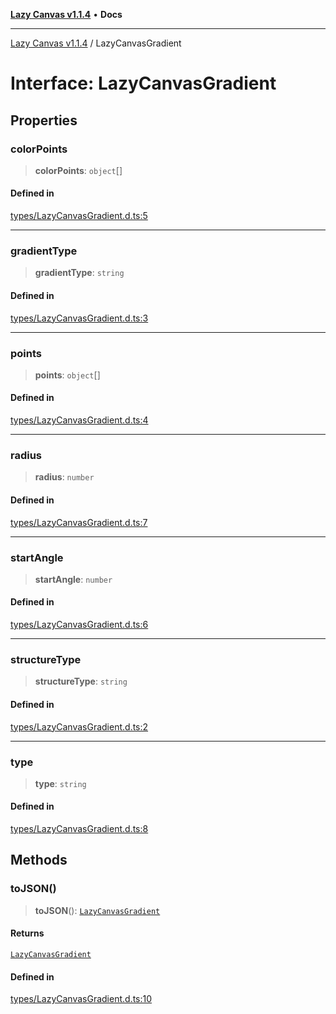 [**Lazy Canvas v1.1.4**](../README.md) • **Docs**

***

[Lazy Canvas v1.1.4](../globals.md) / LazyCanvasGradient

# Interface: LazyCanvasGradient

## Properties

### colorPoints

> **colorPoints**: `object`[]

#### Defined in

[types/LazyCanvasGradient.d.ts:5](https://github.com/Asayukiii/lazy-canvas-ts/blob/eede1ecae82026bf7ec8c2e6dc894fb1a062462a/src/types/LazyCanvasGradient.d.ts#L5)

***

### gradientType

> **gradientType**: `string`

#### Defined in

[types/LazyCanvasGradient.d.ts:3](https://github.com/Asayukiii/lazy-canvas-ts/blob/eede1ecae82026bf7ec8c2e6dc894fb1a062462a/src/types/LazyCanvasGradient.d.ts#L3)

***

### points

> **points**: `object`[]

#### Defined in

[types/LazyCanvasGradient.d.ts:4](https://github.com/Asayukiii/lazy-canvas-ts/blob/eede1ecae82026bf7ec8c2e6dc894fb1a062462a/src/types/LazyCanvasGradient.d.ts#L4)

***

### radius

> **radius**: `number`

#### Defined in

[types/LazyCanvasGradient.d.ts:7](https://github.com/Asayukiii/lazy-canvas-ts/blob/eede1ecae82026bf7ec8c2e6dc894fb1a062462a/src/types/LazyCanvasGradient.d.ts#L7)

***

### startAngle

> **startAngle**: `number`

#### Defined in

[types/LazyCanvasGradient.d.ts:6](https://github.com/Asayukiii/lazy-canvas-ts/blob/eede1ecae82026bf7ec8c2e6dc894fb1a062462a/src/types/LazyCanvasGradient.d.ts#L6)

***

### structureType

> **structureType**: `string`

#### Defined in

[types/LazyCanvasGradient.d.ts:2](https://github.com/Asayukiii/lazy-canvas-ts/blob/eede1ecae82026bf7ec8c2e6dc894fb1a062462a/src/types/LazyCanvasGradient.d.ts#L2)

***

### type

> **type**: `string`

#### Defined in

[types/LazyCanvasGradient.d.ts:8](https://github.com/Asayukiii/lazy-canvas-ts/blob/eede1ecae82026bf7ec8c2e6dc894fb1a062462a/src/types/LazyCanvasGradient.d.ts#L8)

## Methods

### toJSON()

> **toJSON**(): [`LazyCanvasGradient`](LazyCanvasGradient.md)

#### Returns

[`LazyCanvasGradient`](LazyCanvasGradient.md)

#### Defined in

[types/LazyCanvasGradient.d.ts:10](https://github.com/Asayukiii/lazy-canvas-ts/blob/eede1ecae82026bf7ec8c2e6dc894fb1a062462a/src/types/LazyCanvasGradient.d.ts#L10)
